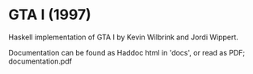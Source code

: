 # GTA I (1997)
Haskell implementation of GTA I by Kevin Wilbrink and Jordi Wippert.

Documentation can be found as Haddoc html in 'docs', or read as PDF; documentation.pdf
